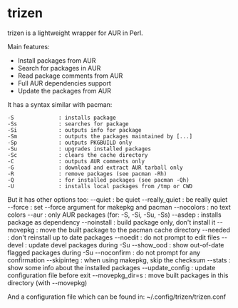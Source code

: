 trizen
======

trizen is a lightweight wrapper for AUR in Perl.

Main features:

* Install packages from AUR
* Search for packages in AUR
* Read package comments from AUR
* Full AUR dependencies support
* Update the packages from AUR

It has a syntax similar with pacman:

    -S              : installs package
    -Ss             : searches for package
    -Si             : outputs info for package
    -Sm             : outputs the packages maintained by [...]
    -Sp             : outputs PKGBUILD only
    -Su             : upgrades installed packages
    -Sc             : clears the cache directory
    -C              : outputs AUR comments only
    -G              : download and extract AUR tarball only
    -R              : remove packages (see pacman -Rh)
    -Q              : for installed packages (see pacman -Qh)
    -U              : installs local packages from /tmp or CWD

But it has other options too:
    --quiet         : be quiet
    --really_quiet  : be really quiet
    --force         : set --force argument for makepkg and pacman
    --nocolors      : no text colors
    --aur           : only AUR packages (for: -S, -Si, -Su, -Ss)
    --asdep         : installs package as dependency
    --noinstall     : build package only, don't install it
    --movepkg       : move the built package to the pacman cache directory
    --needed        : don't reinstall up to date packages
    --noedit        : do not prompt to edit files
    --devel         : update devel packages during -Su
    --show_ood      : show out-of-date flagged packages during -Su
    --noconfirm     : do not prompt for any confirmation
    --skipinteg     : when using makepkg, skip the checksum
    --stats         : show some info about the installed packages
    --update_config : update configuration file before exit
    --movepkg_dir=s : move built packages in this directory (with --movepkg)

And a configuration file which can be found in:
~/.config/trizen/trizen.conf

